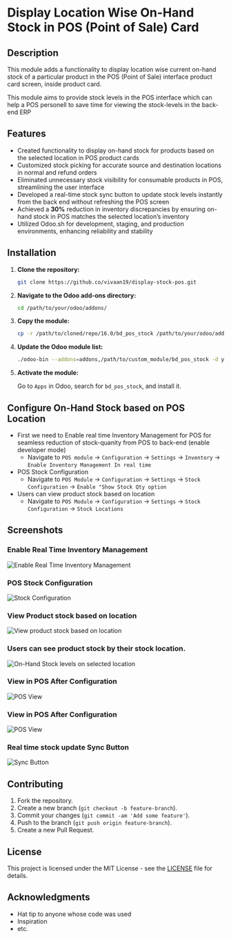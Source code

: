 # Display Location Wise On-Hand Stock in POS (Point of Sale) Card

## Description

This module adds a functionality to display location wise current on-hand stock of a particular product in the POS (Point of Sale) interface product card screen, inside product card. 

This module aims to provide stock levels in the POS interface which can help a POS personell to save time for viewing the stock-levels in the back-end ERP  

## Features

- Created functionality to display on-hand stock for products based on the selected location in POS product cards
- Customized stock picking for accurate source and destination locations in normal and refund orders
- Eliminated unnecessary stock visibility for consumable products in POS, streamlining the user interface
- Developed a real-time stock sync button to update stock levels instantly from the back end without refreshing the POS screen
- Achieved a **30%** reduction in inventory discrepancies by ensuring on-hand stock in POS matches the selected location’s inventory
- Utilized Odoo.sh for development, staging, and production environments, enhancing reliability and stability
  
## Installation

1. **Clone the repository:**

    ```bash
    git clone https://github.co/vivaan19/display-stock-pos.git
    ```

2. **Navigate to the Odoo add-ons directory:**

    ```bash
    cd /path/to/your/odoo/addons/
    ```

3. **Copy the module:**

    ```bash
    cp -r /path/to/cloned/repo/16.0/bd_pos_stock /path/to/your/odoo/addons/
    ```

4. **Update the Odoo module list:**

    ```bash
    ./odoo-bin --addons=addons,/path/to/custom_module/bd_pos_stock -d your_database
    ```

5. **Activate the module:**

    Go to `Apps` in Odoo, search for `bd_pos_stock`, and install it.

## Configure On-Hand Stock based on POS Location

  - First we need to Enable real time Inventory Management for POS for seamless reduction of stock-quanity from POS to back-end (enable developer mode)
    - Navigate to `POS module` -> `Configuration` -> `Settings` -> `Inventory` -> `Enable Inventory Management In real time`
  - POS Stock Configuration
    - Navigate to `POS Module` -> `Configuration` -> `Settings` -> `Stock Configuration` -> `Enable "Show Stock Qty option`
  - Users can view product stock based on location
    - Navigate to `POS Module` -> `Configuration` -> `Settings` -> `Stock Configuration` -> `Stock Locations` 

## Screenshots

### Enable Real Time Inventory Management 

![Enable Real Time Inventory Management](path/to/screenshot1.png)

### POS Stock Configuration

![Stock Configuration](path/to/screenshot2.png)

### View Product stock based on location

![View product stock based on location](path/to/screenshot2.png)

### Users can see product stock by their stock location.

![On-Hand Stock levels on selected location](path/to/screenshot2.png)

### View in POS After Configuration 

![POS View](path/to/screenshot2.png)

### View in POS After Configuration 

![POS View](path/to/screenshot2.png)

### Real time stock update Sync Button 

![Sync Button](path/to/screenshot2.png)


## Contributing

1. Fork the repository.
2. Create a new branch (`git checkout -b feature-branch`).
3. Commit your changes (`git commit -am 'Add some feature'`).
4. Push to the branch (`git push origin feature-branch`).
5. Create a new Pull Request.

## License

This project is licensed under the MIT License - see the [LICENSE](LICENSE) file for details.

## Acknowledgments

- Hat tip to anyone whose code was used
- Inspiration
- etc.
